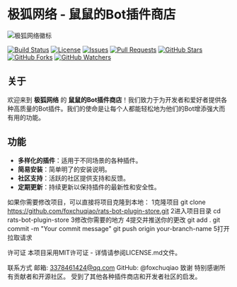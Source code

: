 # 极狐网络 - 鼠鼠的Bot插件商店

![极狐网络徽标](https://cn-sy1.rains3.com/jihuxiaozhen/retouch_2024061021105083.png)

[![Build Status](https://img.shields.io/github/actions/workflow/status/foxchuqiao/rats-bot-plugin-store/build.yml?branch=main&logo=github)](https://github.com/foxchuqiao/rats-bot-plugin-store/actions)
[![License](https://img.shields.io/github/license/foxchuqiao/rats-bot-plugin-store?color=blue)](LICENSE.md)
[![Issues](https://img.shields.io/github/issues/foxchuqiao/rats-bot-plugin-store)](https://github.com/foxchuqiao/rats-bot-plugin-store/issues)
[![Pull Requests](https://img.shields.io/github/issues-pr/foxchuqiao/rats-bot-plugin-store)](https://github.com/foxchuqiao/rats-bot-plugin-store/pulls)
[![GitHub Stars](https://img.shields.io/github/stars/foxchuqiao/rats-bot-plugin-store?style=social)](https://github.com/foxchuqiao/rats-bot-plugin-store)
[![GitHub Forks](https://img.shields.io/github/forks/foxchuqiao/rats-bot-plugin-store?style=social)](https://github.com/foxchuqiao/rats-bot-plugin-store/network/members)
[![GitHub Watchers](https://img.shields.io/github/watchers/foxchuqiao/rats-bot-plugin-store?style=social)](https://github.com/foxchuqiao/rats-bot-plugin-store)

## 关于

欢迎来到 **极狐网络** 的 **鼠鼠的Bot插件商店**！我们致力于为开发者和爱好者提供各种高质量的Bot插件。我们的使命是让每个人都能轻松地为他们的Bot增添强大而有用的功能。

## 功能

- **多样化的插件**：适用于不同场景的各种插件。
- **简易安装**：简单明了的安装说明。
- **社区支持**：活跃的社区提供支持和反馈。
- **定期更新**：持续更新以保持插件的最新性和安全性。

如果你需要修改项目，可以直接将项目克隆到本地：
1克隆项目
git clone https://github.com/foxchuqiao/rats-bot-plugin-store.git
2进入项目目录
cd rats-bot-plugin-store
3修改你需要的地方
4提交并推送你的更改
git add .
git commit -m "Your commit message"
git push origin your-branch-name
5打开拉取请求

许可证
本项目采用MIT许可证 - 详情请参阅LICENSE.md文件。

联系方式
邮箱: 3378461424@qq.com
GitHub: @foxchuqiao
致谢
特别感谢所有贡献者和开源社区。
受到了其他各种插件商店和开发者社区的启发。

